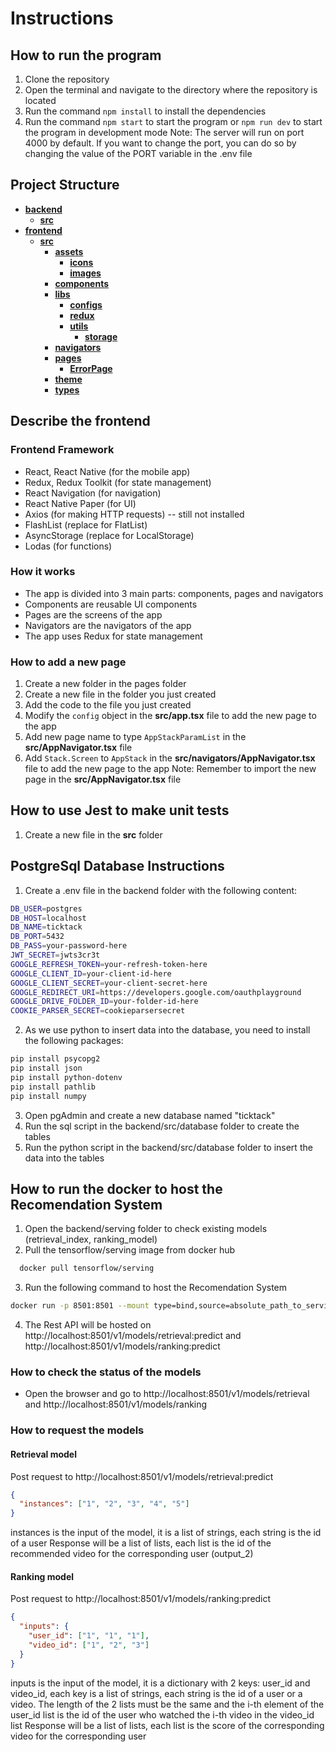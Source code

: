 # Instructions

## How to run the program

1. Clone the repository
2. Open the terminal and navigate to the directory where the repository is located
3. Run the command `npm install` to install the dependencies
4. Run the command `npm start` to start the program or `npm run dev` to start the program in development mode
   Note: The server will run on port 4000 by default. If you want to change the port, you can do so by changing the value of the PORT variable in the .env file

## Project Structure

- [**backend**](backend)
  - [**src**](backend/src)
- [**frontend**](frontend)
  - [**src**](frontend/src)
    - [**assets**](frontend/src/assets)
      - [**icons**](frontend/src/assets/icons)
      - [**images**](frontend/src/assets/images)
    - [**components**](frontend/src/components)
    - [**libs**](frontend/src/libs)
      - [**configs**](frontend/src/libs/configs)
      - [**redux**](frontend/src/libs/redux)
      - [**utils**](frontend/src/libs/utils)
        - [**storage**](frontend/src/libs/utils/storage)
    - [**navigators**](frontend/src/navigators)
    - [**pages**](frontend/src/pages)
      - [**ErrorPage**](frontend/src/pages/ErrorPage)
    - [**theme**](frontend/src/theme)
    - [**types**](frontend/src/types)

## Describe the frontend

### Frontend Framework

- React, React Native (for the mobile app)
- Redux, Redux Toolkit (for state management)
- React Navigation (for navigation)
- React Native Paper (for UI)
- Axios (for making HTTP requests) -- still not installed
- FlashList (replace for FlatList)
- AsyncStorage (replace for LocalStorage)
- Lodas (for functions)

### How it works

- The app is divided into 3 main parts: components, pages and navigators
- Components are reusable UI components
- Pages are the screens of the app
- Navigators are the navigators of the app
- The app uses Redux for state management

### How to add a new page

1. Create a new folder in the pages folder
2. Create a new file in the folder you just created
3. Add the code to the file you just created
4. Modify the `config` object in the **src/app.tsx** file to add the new page to the app
5. Add new page name to type `AppStackParamList` in the **src/AppNavigator.tsx** file
6. Add `Stack.Screen` to `AppStack` in the **src/navigators/AppNavigator.tsx** file to add the new page to the app
   Note: Remember to import the new page in the **src/AppNavigator.tsx** file

## How to use Jest to make unit tests

1. Create a new file in the **src** folder

## PostgreSql Database Instructions

1. Create a .env file in the backend folder with the following content:

```bash
DB_USER=postgres
DB_HOST=localhost
DB_NAME=ticktack
DB_PORT=5432
DB_PASS=your-password-here
JWT_SECRET=jwts3cr3t
GOOGLE_REFRESH_TOKEN=your-refresh-token-here
GOOGLE_CLIENT_ID=your-client-id-here
GOOGLE_CLIENT_SECRET=your-client-secret-here
GOOGLE_REDIRECT_URI=https://developers.google.com/oauthplayground
GOOGLE_DRIVE_FOLDER_ID=your-folder-id-here
COOKIE_PARSER_SECRET=cookieparsersecret
```

2. As we use python to insert data into the database, you need to install the following packages:

```bash
pip install psycopg2
pip install json
pip install python-dotenv
pip install pathlib
pip install numpy
```

3. Open pgAdmin and create a new database named "ticktack"
4. Run the sql script in the backend/src/database folder to create the tables
5. Run the python script in the backend/src/database folder to insert the data into the tables

## How to run the docker to host the Recomendation System

1. Open the backend/serving folder to check existing models (retrieval_index, ranking_model)
2. Pull the tensorflow/serving image from docker hub

```bash
  docker pull tensorflow/serving
```

3. Run the following command to host the Recomendation System

```bash
docker run -p 8501:8501 --mount type=bind,source=absolute_path_to_serving/retrieval_index,target=/models/retrieval_index --mount type=bind,source=absolute_path_to_serving/ranking_model,target=/models/ranking_model --mount type=bind,source=absolute_path_to_serving/config/models.config,target=/models/models.config -t tensorflow/serving --model_config_file=/models/models.config
```

4. The Rest API will be hosted on http://localhost:8501/v1/models/retrieval:predict and http://localhost:8501/v1/models/ranking:predict

### How to check the status of the models

- Open the browser and go to http://localhost:8501/v1/models/retrieval and http://localhost:8501/v1/models/ranking

### How to request the models

#### Retrieval model

Post request to http://localhost:8501/v1/models/retrieval:predict

```json
{
  "instances": ["1", "2", "3", "4", "5"]
}
```

instances is the input of the model, it is a list of strings, each string is the id of a user
Response will be a list of lists, each list is the id of the recommended video for the corresponding user (output_2)

#### Ranking model

Post request to http://localhost:8501/v1/models/ranking:predict

```json
{
  "inputs": {
    "user_id": ["1", "1", "1"],
    "video_id": ["1", "2", "3"]
  }
}
```

inputs is the input of the model, it is a dictionary with 2 keys: user_id and video_id, each key is a list of strings, each string is the id of a user or a video. The length of the 2 lists must be the same and the i-th element of the user_id list is the id of the user who watched the i-th video in the video_id list
Response will be a list of lists, each list is the score of the corresponding video for the corresponding user
